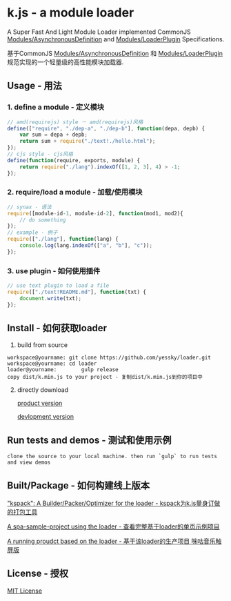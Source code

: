 # k.js - a module loader

A Super Fast And Light Module Loader implemented CommonJS [Modules/AsynchronousDefinition][amdspec] and [Modules/LoaderPlugin][pluginspec] Specifications.

基于CommonJS [Modules/AsynchronousDefinition][amdspec] 和 [Modules/LoaderPlugin][pluginspec] 规范实现的一个轻量级的高性能模块加载器.

[amdspec]: http://wiki.commonjs.org/wiki/Modules/AsynchronousDefinition
[pluginspec]: http://wiki.commonjs.org/wiki/Modules/LoaderPlugin

## Usage - 用法

### 1. define a module - 定义模块

```js
// amd(requirejs) style － amd(requirejs)风格
define(["require", "./dep-a", "./dep-b"], function(depa, depb) {
	var sum = depa + depb;
	return sum + require("./text!./hello.html");
});
// cjs style - cjs风格
define(function(require, exports, module) {
	return require("./lang").indexOf([1, 2, 3], 4) > -1;
});
```

### 2. require/load a module - 加载/使用模块

```js
// synax - 语法
require([module-id-1, module-id-2], function(mod1, mod2){
	// do something
});
// example - 例子
require(["./lang"], function(lang) {
	console.log(lang.indexOf(["a", "b"], "c"));
});
```

### 3. use plugin - 如何使用插件

```js
// use text plugin to load a file
require(["./text!README.md"], function(txt) {
	document.write(txt);
});
```

## Install - 如何获取loader

1. build from source

```
workspace@yourname: git clone https://github.com/yessky/loader.git
workspace@yourname: cd loader
loader@yourname:		gulp release
copy dist/k.min.js to your project - 复制dist/k.min.js到你的项目中
```

2. directly download

	[product version][min]

	[devlopment version][max]

[min]: https://raw.githubusercontent.com/yessky/loader/master/dist/k.min.js
[max]: https://raw.githubusercontent.com/yessky/loader/master/dist/k.js

## Run tests and demos - 测试和使用示例

	clone the source to your local machine. then run `gulp` to run tests and view demos

## Built/Package - 如何构建线上版本

["kspack": A Builder/Packer/Optimizer for the loader - kspack为k.js量身订做的打包工具][builder]

[A spa-sample-project using the loader - 查看完整基于loader的单页示例项目][sample]

[A running proudct based on the loader - 基于该loader的生产项目 咪咕音乐触屏版][product]

[builder]: https://github.com/yessky/kspack
[sample]: https://github.com/yessky/spa-sample-project
[product]: http://m.music.migu.cn

## License - 授权

[MIT License][license]

[license]: https://github.com/yessky/loader/blob/master/LICENSE.md
